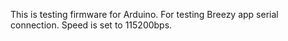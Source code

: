 This is testing firmware for Arduino. For testing Breezy app serial connection.
Speed is set to 115200bps.
